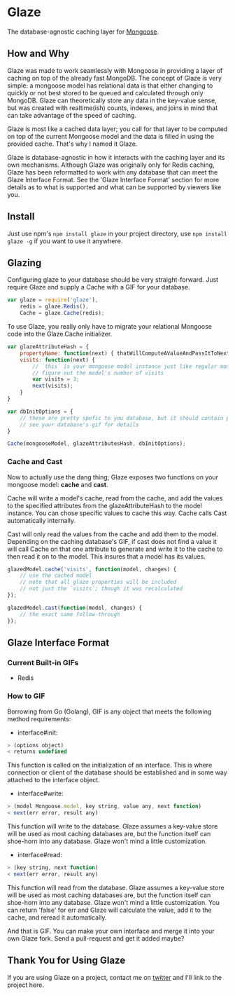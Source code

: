 # Glaze
The database-agnostic caching layer for [Mongoose](http://mongoosejs.com/).

## How and Why
Glaze was made to work seamlessly with Mongoose in providing a layer of caching on top of the already fast MongoDB. The  concept of Glaze is very simple: a mongoose model has relational data is that either changing to quickly or not best stored to be queued and calculated through only MongoDB. Glaze can theoretically store any data in the key-value sense, but was created with realtime(ish) counts, indexes, and joins in mind that can take advantage of the speed of caching.

Glaze is most like a cached data layer; you call for that layer to be computed on top of the current Mongoose model and the data is filled in using the provided cache. That's why I named it Glaze.

Glaze is database-agnostic in how it interacts with the caching layer and its own mechanisms. Although Glaze was originally only for Redis caching, Glaze has been reformatted to work with any database that can meet the Glaze Interface Format. See the 'Glaze Interface Format' section for more details as to what is supported and what can be supported by viewers like you.

## Install
Just use npm's `npm install glaze` in your project directory, use `npm install glaze -g` if you want to use it anywhere.

## Glazing
Configuring glaze to your database should be very straight-forward. Just require Glaze and supply a Cache with a GIF for your database.
``` javascript
var glaze = require('glaze'),
	redis = glaze.Redis(),
	Cache = glaze.Cache(redis);
```
To use Glaze, you really only have to migrate your relational Mongoose code into the Glaze.Cache initializer.
``` javascript
var glazeAttributeHash = {
	propertyName: function(next) { thatWillComputeAValueAndPassItToNext; next(Value) },
	visits: function(next) {
		// `this` is your mongoose model instance just like regular mongoose methods
		// figure out the model's number of visits
		var visits = 3;
		next(visits);
	}
}

var dbInitOptions = {
	// these are pretty spefic to you database, but it should contain port numbers, database names, etc
	// see your database's gif for details
}

Cache(mongooseModel, glazeAttributesHash, dbInitOptions);
```
### Cache and Cast
Now to actually use the dang thing; Glaze exposes two functions on your mongoose model: **cache** and **cast**. 

Cache will write a model's cache, read from the cache, and add the values to the specified attributes from the glazeAttributeHash to the model instance. You can chose specific values to cache this way. Cache calls Cast automatically internally.

Cast will only read the values from the cache and add them to the model. Depending on the caching database's GIF, if cast does not find a value it will call Cache on that one attribute to generate and write it to the cache to then read it on to the model. This insures that a model has its values.

``` javascript
glazedModel.cache('visits', function(model, changes) {
	// use the cached model
	// note that all glaze properties will be included
	// not just the `visits`; though it was recalculated
});

glazedModel.cast(function(model, changes) {
	// the exact same follow-through
});
```

## Glaze Interface Format

### Current Built-in GIFs
- Redis

### How to GIF
Borrowing from Go (Golang), GIF is any object that meets the following method requirements:

- interface#init:
``` javascript
> (options object)
< returns undefined
```
This function is called on the initialization of an interface. This is where connection or client of the database should be established and in some way attached to the interface object.

- interface#write:
``` javascript
> (model Mongoose.model, key string, value any, next function)
< next(err error, result any)
```
This function will write to the database. Glaze assumes a key-value store will be used as most caching databases are, but the function itself can shoe-horn into any database. Glaze won't mind a little customization.

- interface#read:
``` javascript
> (key string, next function)
< next(err error, result any)
```
This function will read from the database. Glaze assumes a key-value store will be used as most caching databases are, but the function itself can shoe-horn into any database. Glaze won't mind a little customization. You can return 'false' for err and Glaze will calculate the value, add it to the cache, and reread it automatically.

And that is GIF. You can make your own interface and merge it into your own Glaze fork. Send a pull-request and get it added maybe?

## Thank You for Using Glaze
If you are using Glaze on a project, contact me on [twitter](http://twitter.com/compooter/) and I'll link to the project here.
